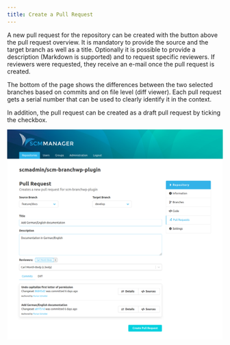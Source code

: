 ```yaml
---
title: Create a Pull Request
---
```

A new pull request for the repository can be created with the button above the pull request overview. It is mandatory to provide the source and the target branch as well as a title. Optionally it is possible to provide a description (Markdown is supported) and to request specific reviewers.
If reviewers were requested, they receive an e-mail once the pull request is created.

The bottom of the page shows the differences between the two selected branches based on commits and on file level (diff viewer). Each pull request gets a serial number that can be used to clearly identify it in the context.

In addition, the pull request can be created as a draft pull request by ticking the checkbox.

![Create a new Pull Request](assets/createPR.png)
